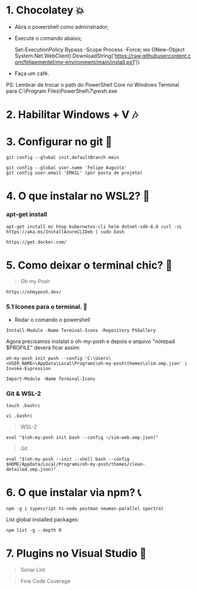 # 1. Chocolatey :boom:

+ Abra o powershell como adminstrador;
+ Execute o comando abaixo;

    Set-ExecutionPolicy Bypass -Scope Process -Force; iex ((New-Object System.Net.WebClient).DownloadString('https://raw.githubusercontent.com/felipementel/my-environment/main/install.ps1'))

+ Faça um café.

PS: Lembrar de trocar o path do PowerShell Core no Windows Terminal para C:\Program Files\PowerShell\7\pwsh.exe

# 2. Habilitar Windows + V :notes:

# 3. Configurar no git :cop:

````git
git config --global init.defaultBranch main

git config --global user.name 'Felipe Augusto'
git config user.email 'EMAIL' (por pasta de projeto)
````

# 4. O que instalar no WSL2? :triangular_flag_on_post:
### apt-get install 
````
apt-get install mc htop kubernetes-cli helm dotnet-sdk-8.0 curl -sL https://aka.ms/InstallAzureCLIDeb | sudo bash
````

````
https://get.docker.com/
````

# 5. Como deixar o terminal chic? :dizzy:
> Oh my Posh
````url
https://ohmyposh.dev/
````
### 5.1 Icones para o terminal. :shell:
+  Rodar o comando o powershell
```
Install-Module -Name Terminal-Icons -Repository PSGallery
```
Agora precisamos instalat o oh-my-posh e depois o arquivo "notepad $PROFILE" deverá ficar assim: 
```
oh-my-posh init pwsh --config 'C:\Users\<USER_NAME>\AppData\Local\Programs\oh-my-posh\themes\slim.omp.json' | Invoke-Expression

Import-Module -Name Terminal-Icons
```
### Git & WSL-2
````
touch .bashrc
````
````
vi .bashrc
````
> WSL-2
````
eval "$(oh-my-posh init bash --config ~/sim-web.omp.json)"
````
> Git
````
eval "$(oh-my-posh --init --shell bash --config $HOME/AppData/Local/Programs/oh-my-posh/themes/clean-detailed.omp.json)"
````

# 6. O que instalar via npm? :telephone_receiver:

````node
npm -g i typescript ts-node postman newman-parallel spectral
````
List global installed packages: 
````node
npm list -g --depth 0
````

# 7. Plugins no Visual Studio :mushroom:
> Sonar Lint

> Fine Code Coverage
